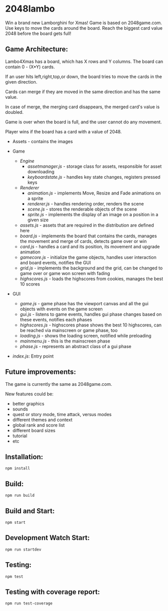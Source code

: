 # 2048lambo

Win a brand new Lamborghini for Xmas!
Game is based on 2048game.com.
Use keys to move the cards around the board. Reach the biggest card value 2048 before the board gets full!

Game Architecture:
----------------

Lambo4Xmas has a board, which has X rows and Y columns. The board can contain 0 - (X*Y) cards. 

If an user hits left,right,top,or down, the board tries to move the cards in the given direction.

Cards can merge if they are moved in the same direction and has the same value.

In case of merge, the merging card disappears, the merged card's value is doubled.

Game is over when the board is full, and the user cannot do any movement.

Player wins if the board has a card with a value of 2048.

* Assets - contains the images
* Game
	* _Engine_
		* _assetmanager.js_ - storage class for assets, responsible for asset downloading
		* _keyboardstate.js_ - handles key state changes, registers pressed keys
	* _Renderer_
		* _animation.js_ - implements Move, Resize and Fade animations on a sprite
		* _renderer.js_ - handles rendering order, renders the scene
		* _scene.js_ - stores the renderable objects of the scene
		* _sprite.js_ - implements the display of an image on a position in a given size
	* _assets.js_ - assets that are required in the distribution are defined here
	* _board.js_ - implements the board that contains the cards, manages the movement and merge of cards, detects game over or win
	* _card.js_ - handles a card and its position, its movement and upgrade animation
	* _gamecore.js_ - initialize the game objects, handles user interaction and board events, notifies the GUI
	* _grid.js_ - implements the background and the grid, can be changed to game over or game won screen with fading
	* _highscores.js_ - loads the highscores from cookies, manages the best 10 scores
	
* GUI
	* _game.js_ - game phase has the viewport canvas and all the gui objects with events on the game screen
	* _gui.js_ - listens to game events, handles gui phase changes based on these events, notifies each phases
	* _highscores.js_ - highscores phase shows the best 10 highscores, can be reached via mainscreen or game phase, too
	* _loading.js_ - shows the loading screen, notified while preloading
	* _mainmenu.js_ - this is the mainscreen phase
	* _phase.js_ - represents an abstract class of a gui phase

* _index.js_: Entry point
	
	
Future improvements:
----------------
The game is currently the same as 2048game.com. 

New features could be:
* better graphics
* sounds
* quest or story mode, time attack, versus modes
* different themes and context
* global rank and score list
* different board sizes
* tutorial
* etc

Installation:
----------------
```
npm install
```

Build:
----------------
```
npm run build
```

Build and Start:
----------------
```
npm start
```

Development Watch Start:
----------------
```
npm run startdev
```

Testing:
----------------
```
npm test
```

Testing with coverage report:
----------------
```
npm run test-coverage
```
